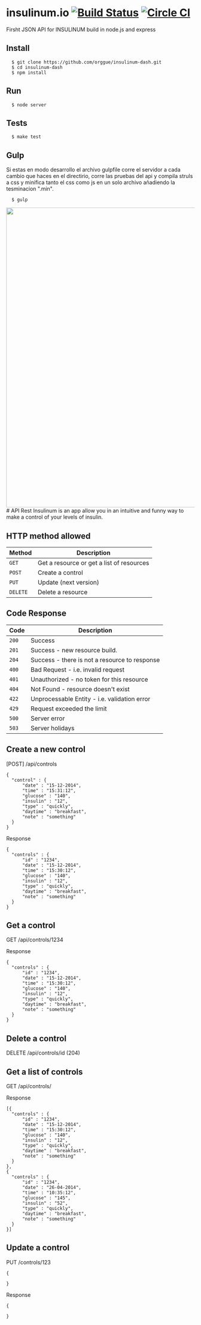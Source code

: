 # insulinum.io [![Build Status](https://magnum.travis-ci.com/orggue/insulinum-dash.svg?token=x3vLcsQVEzf1kfJyx1Uv&branch=master)](https://magnum.travis-ci.com/orggue/insulinum-dash) [![Circle CI](https://circleci.com/gh/orggue/insulinum-dash.svg?style=svg&circle-token=3be7bbbd9f3f6ae7ed53bd3cb83f9a54fbef9ffc)](https://circleci.com/gh/orggue/insulinum-dash)

Firsht JSON API for INSULINUM build in node.js and express

## Install

```shell
  $ git clone https://github.com/orggue/insulinum-dash.git
  $ cd insulinum-dash
  $ npm install
```

## Run

```shell
  $ node server
```

## Tests

```shell
  $ make test
```

## Gulp

Si estas en modo desarrollo el archivo gulpfile corre el servidor a cada cambio que haces en el directirio, corre las pruebas del api y compila struls a css y minifica tanto el css como js en un solo archivo añadiendo la tesminacion ".min".

```shell
  $ gulp
```
<img src="https://raw.githubusercontent.com/orggue/insulinum-dash/master/landing.png?token=AEPo-0RHib6hN7Y5-8bOM-ypKRipkJSoks5VJPXgwA%3D%3D" height="800px"/>
# API Rest
Insulinum is an app allow you in an intuitive and funny way to make a control of your levels of insulin.

## HTTP method allowed

|  Method  |              Description                  |
| -------- | ----------------------------------------- |
| `GET`    | Get a resource or get a list of resources |
| `POST`   | Create a control                          |
| `PUT`    | Update (next version)                     |
| `DELETE` | Delete a resource                         |

## Code Response

|  Code  |                         Description                          |
| ------ | ------------------------------------------------------------ |
| `200`  | Success                                                      |
| `201`  | Success - new resource build.                                |
| `204`  | Success - there is not a resource to response                |
| `400`  | Bad Request - i.e. invalid request                           |
| `401`  | Unauthorized - no token for this resource                    |
| `404`  | Not Found - resource doesn't exist                           |
| `422`  | Unprocessable Entity - i.e. validation error                 |
| `429`  | Request exceeded the limit                                   |
| `500`  | Server error                                                 |
| `503`  | Server holidays                                              |

## Create a new control

  [POST] /api/controls

    {
      "control" : {
          "date" : "15-12-2014",
          "time" : "15:31:12",
          "glucose" : "140",
          "insulin" : "12",
          "type" : "quickly",
          "daytime" : "breakfast",
          "note" : "something"
      }
    }

  Response

    {
      "controls" : {
          "id" : "1234",
          "date" : "15-12-2014",
          "time" : "15:30:12",
          "glucose" : "140",
          "insulin" : "12",
          "type" : "quickly",
          "daytime" : "breakfast",
          "note" : "something"
      }
    }


## Get a control
  GET /api/controls/1234

  Response

    {
      "controls" : {
          "id" : "1234",
          "date" : "15-12-2014",
          "time" : "15:30:12",
          "glucose" : "140",
          "insulin" : "12",
          "type" : "quickly",
          "daytime" : "breakfast",
          "note" : "something"
      }
    }


## Delete a control

  DELETE /api/controls/id (204)


## Get a list of controls
  GET /api/controls/

  Response

    [{
      "controls" : {
          "id" : "1234",
          "date" : "15-12-2014",
          "time" : "15:30:12",
          "glucose" : "140",
          "insulin" : "12",
          "type" : "quickly",
          "daytime" : "breakfast",
          "note" : "something"
      }
    },
    {
      "controls" : {
          "id" : "1234",
          "date" : "26-04-2014",
          "time" : "10:35:12",
          "glucose" : "145",
          "insulin" : "52",
          "type" : "quickly",
          "daytime" : "breakfast",
          "note" : "something"
      }
    }]


## Update a control
  PUT /controls/123

    {

    }

  Response

    {

    }

